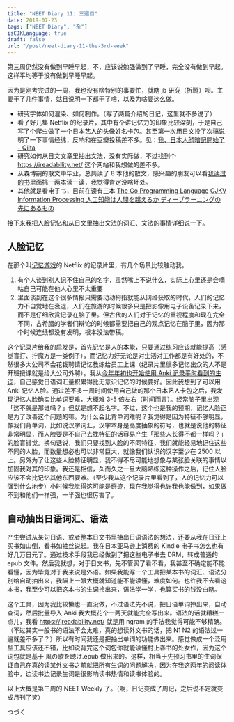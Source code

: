 ```yaml
---
title: "NEET Diary 11: 三週目"
date: 2019-07-23
tags: ["NEET Diary", "杂"]
isCJKLanguage: true
draft: false
url: "/post/neet-diary-11-the-3rd-week"
---
```


第三周仍然没有做到早睡早起，不，应该说勉强做到了早睡，完全没有做到早起。这样平均等于没有做到早睡早起。

因为是刚考完试的一周，我也没有啥特别的事要忙，就瞎 jb 研究（折腾）呗。主要干了几件事情，姑且说明一下都干了啥，以及为啥要这么做。

<!--more-->

- 研究字体如何渲染、如何制作。（写了两篇介绍的日记，这里就不多说了）
- 看了好几集 Netflix 的纪录片，其中有个讲记忆力的印象比较深刻，于是自己写了个爬虫做了一个日本艺人的头像姓名卡包。甚至第一次用日文投了次稿说明了一下事情经纬，反响和在豆瓣投稿差不多。见：[我、日本人顔暗記開始了 - Qiita](https://qiita.com/gimo/items/a1f5be8a7e6da03a9b49)
- 研究如何从日文文章里抽出文法，没有实际做，不过找到个 https://jreadability.net/ 这个网站和我想做的差不多。
- 从森博嗣的散文中毕业，总共读了 8 本他的散文，感兴趣的朋友可以看[我读过的书](https://book.douban.com/people/masakichi/collect)里面挑一两本读一读，我觉得肯定没啥坏处。 
- 其他就是看电子书，目前在读有三本 [The Go Programming Language](https://book.douban.com/subject/26337545/)  [CJKV Information Processing ](https://book.douban.com/subject/3404546/) [人工知能は人間を超えるか ディープラーニングの先にあるもの](https://book.douban.com/subject/26835618/) 

接下来我把人脸记忆和从日文里抽出文法的词汇、文法的事情详细说一下。

## 人脸记忆

在那个叫[记忆游戏](https://movie.douban.com/subject/34445074/)的 Netflix 的纪录片里，有几个场景比较触动我。
  1. 有个人谈到别人记不住自己的名字，虽然嘴上不说什么，实际上心里还是会嘀咕自己可能在他人心里不太重要
  2. 里面谈到在这个很多情报只需要动动拇指就能从网络获取的时代，人们的记忆力不自觉地在衰退，人们在旅游的时候很多只是把影像用电子设备记录下来，而不是仔细欣赏记录在脑子里。但古代的人们对于记忆的重视程度和现在完全不同，古希腊的学者们辩论的时候都需要把自己的观点记忆在脑子里，因为那个时候连纸都没有发明，根本没法带稿。

这个记录片给我的启发是，首先记忆是人的本能，只要通过练习应该就能提高（感觉盲打、拧魔方是一类例子），而记忆力好无论是对生活对工作都是有好处的，不然很多大公司不会花钱聘请记忆教练给员工上课（纪录片里很多记忆出众的人不是开班授课就是给大公司外聘）。我从[今年年初也开始使用 Anki 记录平时看到的生词](https://www.douban.com/note/710650412/)，自己感觉日语词汇量积累得比无意识记忆的时候要好。因此我想到了可以用 Anki 记忆人脸。通过差不多一周时间使用自己做的那个日本艺人卡包之后，我发现记忆人脸确实比单词要难，大概难 3-5 倍左右（时间而言）。经常脑子里出现「这不就是那谁吗？」但就是想不起名字。不过，这个也是我的预期，记忆人脸正是为了改善这个问题的嘛。为什么会比背单词难呢？我觉得是因为特征不够明显，像我们背单词，比如说汉字词汇，汉字本身是高度抽象的符号，也就是说他的特征非常明显，而人脸要是不自己去找特征的话容易产生「那些人长得不都一样吗？」的脸盲错觉。换句话说，我们只要找到人脸的不同特征，我们就能轻易地记住这些不同的人脸，而数量想必也可以非常巨大，就像我们认识的汉字至少在 2500 以上。另外为了让这些人脸特征明显，我不得不尽可能地想象与某张脸关联的事情以加固我对其的印象。我还是相信，久而久之一旦大脑熟练这种操作之后，记住人脸应该不会比记忆其他东西要难。（至少我从这个记录片里看到了，人的记忆力可以强到什么地步）小时候我觉得这可能是奇迹，现在我觉得也许我也能做到，如果做不到和他们一样强，一半强也很厉害了。

## 自动抽出日语词汇、语法

产生尝试从某句日语、或者整本日文书里抽出日语语法的想法，还要从我在日亚上买书如山倒，看书如抽丝说起。我在日本亚马逊上消费的 Kindle 电子书怎么也有好几万日元了。通过技术手段我已经做到了把这些电子书去 DRM，转成普通的 epub 文件。然后我就想，对于日文书，先不管买了看不看，我甚至不确定能不能看懂，因为毕竟对于我来说是外语。如果我能写一个工具把某本书的词汇、语法分别给自动抽出来，我瞄上一眼大概就知道能不能读懂，难度如何。也许我不去看这本书，我至少可以把这本书的生词拎出来，语法学一学，也算买书的钱没白瞎。

这个工具，因为我比较懒也一直没做，不过语法先不说，把日语单词拎出来，自动查词，然后批量导入 Anki 我大概花个一两天就能完全写出来。语法的话就糟糕一点儿，我看 https://jreadability.net/ 就是用 ngram 的手法我觉得可能不够精确。（不过其实一般书的语法不会太难，真的想读外文书的话，把 N1 N2 的语法过一遍就差不多了？）所以有时间我还是把抽出单词的功能做出来。感觉做成一个泛用型工具应该还不错，比如说背完这个词包你就能读懂村上春书的处女作，因为这个词包就是基于 風の歌を聴け.epub 做出来的。这样，相当于先预习书里的生词保证自己在真的读某外文书之前就把所有生词的问题解决，因为在我这两年的阅读体验中，边读书边记录生词是很影响读书热情和读书体验的。

以上大概是第三周的 NEET Weekly 了。（啊，日记变成了周记，之后说不定就变成月刊了笑）

つづく

